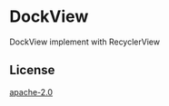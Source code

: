 # DockView
DockView implement with RecyclerView

## License
[apache-2.0](https://github.com/chiemy/DockView/blob/master/LICENSE)
